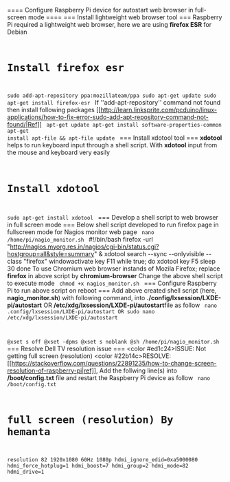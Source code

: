 ==== Configure Raspberry Pi device for autostart web browser in full-screen mode ====
=== Install lightweight web browser tool ===
Raspberry Pi required a lightweight web browser, here we are using **firefox ESR** for Debian
<code>
# Install firefox esr
sudo add-apt-repository ppa:mozillateam/ppa
sudo apt-get update
sudo apt-get install firefox-esr
</code>
<note tip>If ''add-apt-repository'' command not found then install following packages [[http://learn.linksprite.com/pcduino/linux-applications/how-to-fix-error-sudo-add-apt-repository-command-not-found/|Ref]]
<code>
apt-get update
apt-get install software-properties-common
apt-get install apt-file && apt-file update
</code>
</note>
=== Install xdotool tool ===
**xdotool** helps to run keyboard input through a shell script. With **xdotool** input from the mouse and keyboard very easily
<code>
# Install xdotool
sudo apt-get install xdotool
</code>
=== Develop a shell script to web browser in full screen mode ===
Below shell script developed to run firefox page in fullscreen mode for Nagios monitor web page
<code>
nano /home/pi/nagio_monitor.sh
</code>
<file bash nagio_monitor.sh>
#!/bin/bash
firefox -url "http://nagios.myorg.res.in/nagios/cgi-bin/status.cgi?hostgroup=all&style=summary" & xdotool search --sync --onlyvisible --class "firefox" windowactivate key F11
while true; do
  xdotool key F5
  sleep 30
done
</file>
<note tip>To use Chromium web browser instands of Mozila Firefox; replace **firefox** in above script by **chromium-browser** </note>
Change the above shell script to execute mode
<code>
chmod +x nagios_monitor.sh
</code>
=== Configure Raspberry Pi to run above script on reboot ===
Add above created shell script (here, **nagio_monitor.sh**) with following command, into **./config/lxsession/LXDE-pi/autostart** OR **/etc/xdg/lxsession/LXDE-pi/autostart**file as follow
<code>
nano .config/lxsession/LXDE-pi/autostart
OR
sudo nano /etc/xdg/lxsession/LXDE-pi/autostart

@xset s off
@xset -dpms
@xset s noblank
@sh /home/pi/nagio_monitor.sh
</code>
=== Resolve Dell TV resolution issue ===
<color #ed1c24>ISSUE:</color> Not getting full screen (resolution) <color #22b14c>RESOLVE:</color> [[https://stackoverflow.com/questions/22891235/how-to-change-screen-resolution-of-raspberry-pi|ref]], Add the follwing line(s) into **/boot/config.txt** file and restart the Raspberry Pi device as follow
<code>
nano /boot/config.txt

# full screen (resolution) By hemanta
resolution 82   1920x1080   60Hz    1080p
hdmi_ignore_edid=0xa5000080
hdmi_force_hotplug=1
hdmi_boost=7
hdmi_group=2
hdmi_mode=82
hdmi_drive=1
</code>

